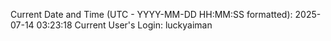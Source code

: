 Current Date and Time (UTC - YYYY-MM-DD HH:MM:SS formatted): 2025-07-14 03:23:18
Current User's Login: luckyaiman
